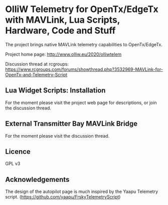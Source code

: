 OlliW Telemetry for OpenTx/EdgeTx with MAVLink, Lua Scripts, Hardware, Code and Stuff
===========

The project brings native MAVLink telemetry capabilities to OpenTx/EdgeTx.

Project home page: http://www.olliw.eu/2020/olliwtelem

Discussion thread at rcgroups: https://www.rcgroups.com/forums/showthread.php?3532969-MAVLink-for-OpenTx-and-Telemetry-Script

## Lua Widget Scripts: Installation

For the moment please visit the project web page for descriptions, or join the discussion thread.

## External Transmitter Bay MAVLink Bridge

For the moment please visit the discussion thread.

## Licence

GPL v3

## Acknowledgements

The design of the autopilot page is much inspired by the Yaapu Telemetry script. (https://github.com/yaapu/FrskyTelemetryScript)



